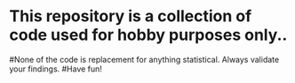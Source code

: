 # This repository is a collection of code used for hobby purposes only..
#None of the code is replacement for anything statistical. Always validate your findings.
#Have fun!

